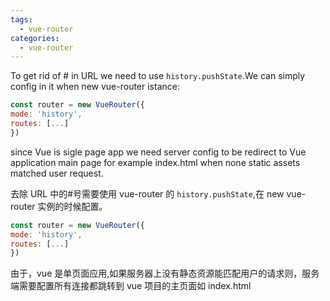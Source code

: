 ```yaml
---
tags:
  - vue-router
categories:
  - vue-router
---
```


To get rid of # in URL we need to use `history.pushState`.We can simply config in it when new vue-router istance:

```js
const router = new VueRouter({
mode: 'history',
routes: [...]
})
```

since Vue is sigle page app we need server config to be redirect to Vue application main page for example index.html when none static assets matched user request.

去除 URL 中的#号需要使用 vue-router 的 `history.pushState`,在 new vue-router 实例的时候配置。

```js
const router = new VueRouter({
mode: 'history',
routes: [...]
})
```

由于，vue 是单页面应用,如果服务器上没有静态资源能匹配用户的请求则，服务端需要配置所有连接都跳转到 vue 项目的主页面如 index.html
